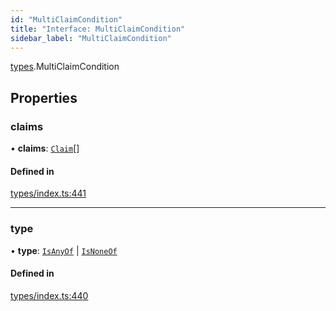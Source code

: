 ```yaml
---
id: "MultiClaimCondition"
title: "Interface: MultiClaimCondition"
sidebar_label: "MultiClaimCondition"
---
```


[types](../../../modules/Types/Types.md).MultiClaimCondition

## Properties

### claims

• **claims**: [`Claim`](../../../modules/Types/Types.md#claim)[]

#### Defined in

[types/index.ts:441](https://github.com/PolymeshAssociation/polymesh-sdk/blob/91c2d2d8/src/types/index.ts#L441)

___

### type

• **type**: [`IsAnyOf`](../../../enums/Types/ConditionType/ConditionType.md#isanyof) \| [`IsNoneOf`](../../../enums/Types/ConditionType/ConditionType.md#isnoneof)

#### Defined in

[types/index.ts:440](https://github.com/PolymeshAssociation/polymesh-sdk/blob/91c2d2d8/src/types/index.ts#L440)
